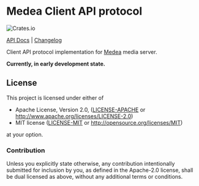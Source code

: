 Medea Client API protocol
=========================

![Crates.io](https://img.shields.io/crates/v/medea-client-api-proto)

[API Docs](https://docs.rs/medea-client-api-proto) |
[Changelog](CHANGELOG.md)

Client API protocol implementation for [Medea] media server.

__Currently, in early development state.__




## License

This project is licensed under either of

- Apache License, Version 2.0, ([LICENSE-APACHE](LICENSE-APACHE.md) or http://www.apache.org/licenses/LICENSE-2.0)
- MIT license ([LICENSE-MIT](LICENSE-MIT.md) or http://opensource.org/licenses/MIT)

at your option.


### Contribution

Unless you explicitly state otherwise, any contribution intentionally submitted for inclusion by you, as defined in the Apache-2.0 license, shall be dual licensed as above, without any additional terms or conditions.





[Medea]: https://github.com/instrumentisto/medea
